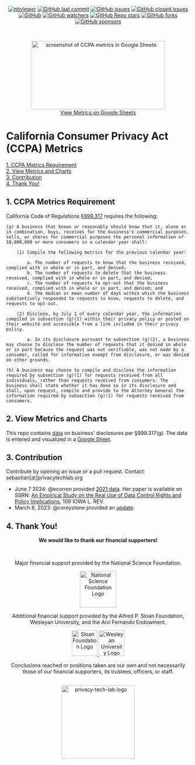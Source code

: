 <p align="center">
  <a href="https://docs.google.com/spreadsheets/d/1VzyTpjWgAoR36oYVhSoX9Qzynj1uV61tvV6Tt5B5P7I/edit#gid=0"><img alt="nbviewer" src="https://img.shields.io/badge/Google%20Sheets-view-blue"></a>
  <a href="https://github.com/privacy-tech-lab/gpc-ccpa-metrics/commits/main"><img alt="GitHub last commit" src="https://img.shields.io/github/last-commit/privacy-tech-lab/gpc-ccpa-metrics"></a>
  <a href="https://github.com/privacy-tech-lab/gpc-ccpa-metrics/issues"><img alt="GitHub issues" src="https://img.shields.io/github/issues-raw/privacy-tech-lab/gpc-ccpa-metrics"></a>
  <a href="https://github.com/privacy-tech-lab/gpc-ccpa-metrics/issues?q=is%3Aissue+is%3Aclosed+"><img alt="GitHub closed issues" src="https://img.shields.io/github/issues-closed-raw/privacy-tech-lab/gpc-ccpa-metrics"></a>
  <a href="https://github.com/privacy-tech-lab/gpc-ccpa-metrics/blob/main/LICENSE"><img alt="GitHub" src="https://img.shields.io/github/license/privacy-tech-lab/gpc-ccpa-metrics"></a>
  <a href="https://github.com/privacy-tech-lab/gpc-ccpa-metrics/watchers"><img alt="GitHub watchers" src="https://img.shields.io/github/watchers/privacy-tech-lab/gpc-ccpa-metrics?style=social"></a>
  <a href="https://github.com/privacy-tech-lab/gpc-ccpa-metrics/stargazers"><img alt="GitHub Repo stars" src="https://img.shields.io/github/stars/privacy-tech-lab/gpc-ccpa-metrics?style=social"></a>
  <a href="https://github.com/privacy-tech-lab/gpc-ccpa-metrics/network/members"><img alt="GitHub forks" src="https://img.shields.io/github/forks/privacy-tech-lab/gpc-ccpa-metrics?style=social"></a>
  <a href="https://github.com/sponsors/privacy-tech-lab"><img alt="GitHub sponsors" src="https://img.shields.io/static/v1?label=Sponsor&message=%E2%9D%A4&logo=GitHub&color=%23fe8e86"></a>
</p>

<br>
<p align="center">
  <a href="https://docs.google.com/spreadsheets/d/1VzyTpjWgAoR36oYVhSoX9Qzynj1uV61tvV6Tt5B5P7I/edit#gid=0"><img src="https://github.com/privacy-tech-lab/ccpa-metrics/blob/main/metrics_screen.png" width="364px" height="187px" title="screenshot of CCPA metrics in Google Sheets"></a><br>
  <a href="https://docs.google.com/spreadsheets/d/1VzyTpjWgAoR36oYVhSoX9Qzynj1uV61tvV6Tt5B5P7I/edit#gid=0">View Metrics on Google Sheets</a>
<p>

# California Consumer Privacy Act (CCPA) Metrics

[1. CCPA Metrics Requirement](#1-ccpa-metrics-requirement)  
[2. View Metrics and Charts](#2-view-metrics-and-charts)  
[3. Contribution](#3-contribution)  
[4. Thank You!](#4-thank-you)

## 1. CCPA Metrics Requirement

California Code of Regulations [§999.317](<https://govt.westlaw.com/calregs/Document/I2BD4B7BE1E6C4B27982C6D4903DFF889?viewType=FullText&originationContext=documenttoc&transitionType=CategoryPageItem&contextData=(sc.Default)>) requires the following:

```text
(g) A business that knows or reasonably should know that it, alone or in combination, buys, receives for the business's commercial purposes, sells, or shares for commercial purposes the personal information of 10,000,000 or more consumers in a calendar year shall:

    (1) Compile the following metrics for the previous calendar year:

        a. The number of requests to know that the business received, complied with in whole or in part, and denied;
        b. The number of requests to delete that the business received, complied with in whole or in part, and denied;
        c. The number of requests to opt-out that the business received, complied with in whole or in part, and denied; and
        d. The median or mean number of days within which the business substantively responded to requests to know, requests to delete, and requests to opt-out.

    (2) Disclose, by July 1 of every calendar year, the information compiled in subsection (g)(1) within their privacy policy or posted on their website and accessible from a link included in their privacy policy.

        a. In its disclosure pursuant to subsection (g)(2), a business may choose to disclose the number of requests that it denied in whole or in part because the request was not verifiable, was not made by a consumer, called for information exempt from disclosure, or was denied on other grounds.

(h) A business may choose to compile and disclose the information required by subsection (g)(1) for requests received from all individuals, rather than requests received from consumers. The business shall state whether it has done so in its disclosure and shall, upon request, compile and provide to the Attorney General the information required by subsection (g)(1) for requests received from consumers.
```

## 2. View Metrics and Charts

This repo contains [data](https://github.com/privacy-tech-lab/ccpa-metrics/tree/main/data/2020) on business' disclosures per §999.317(g). The data is entered and visualized in a [Google Sheet](https://docs.google.com/spreadsheets/d/1VzyTpjWgAoR36oYVhSoX9Qzynj1uV61tvV6Tt5B5P7I/edit#gid=0).

## 3. Contribution

Contribute by opening an issue or a pull request. Contact: sebastian[at]privacytechlab.org

- June 7 2024: @ecorren provided [2021 data](https://github.com/privacy-tech-lab/ccpa-metrics/tree/main/data/2021). Her paper is available on SSRN: [An Empirical Study on the Real Use of Data Control Rights and Policy Implications](https://papers.ssrn.com/sol3/papers.cfm?abstract_id=4793249), 109 IOWA L. REV.
- March 8, 2023: @coreystone provided an [update](https://github.com/privacy-tech-lab/ccpa-metrics/issues/2).

## 4. Thank You!

<p align="center"><strong>We would like to thank our financial supporters!</strong></p><br>

<p align="center">Major financial support provided by the National Science Foundation.</p>

<p align="center">
  <a href="https://nsf.gov/awardsearch/showAward?AWD_ID=2055196">
    <img class="img-fluid" src="./nsf.png" height="100px" alt="National Science Foundation Logo">
  </a>
</p>

<p align="center">Additional financial support provided by the Alfred P. Sloan Foundation, Wesleyan University, and the Anil Fernando Endowment.</p>

<p align="center">
  <a href="https://sloan.org/grant-detail/9631">
    <img class="img-fluid" src="./sloan_logo.jpg" height="70px" alt="Sloan Foundation Logo">
  </a>
  <a href="https://www.wesleyan.edu/mathcs/cs/index.html">
    <img class="img-fluid" src="./wesleyan_shield.png" height="70px" alt="Wesleyan University Logo">
  </a>
</p>

<p align="center">Conclusions reached or positions taken are our own and not necessarily those of our financial supporters, its trustees, officers, or staff.</p>

##

<p align="center">
  <a href="https://privacytechlab.org/"><img src="./plt_logo.png" width="200px" height="200px" alt="privacy-tech-lab logo"></a>
<p>

